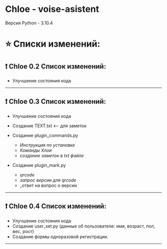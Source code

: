 # Chloe - voise-asistent

Версия Python - 3.10.4




# :star: Списки изменений:

## :exclamation: Chloe 0.2 Список изменений:

- Улучшение состояния кода

____

## :exclamation: Chloe 0.3 Список изменений:

- Улучшение состояния кода
- Cоздание TEXT.txt <-- для заметок
- Cоздание plugin_commands.py 
    - _Инструкция по установке_
    - _Команды Хлои_
    - _создание заметок в txt файле_
    
- Cоздание plugin_mark.py
    - _qrcode_
    - _запрос версии для qrcode_
    - _ответ на вопрос о версии
____

## :exclamation: Chloe 0.4 Список изменений:

- Улучшение состояния кода
- Cоздание user_set.py (данные об пользователе: имя, возраст, пол, вес, рост)
- Создание формы одноразовой регистрации.
____
